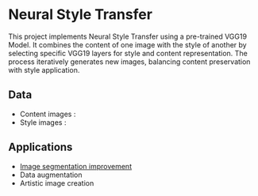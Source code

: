 # Neural Style Transfer

This project implements Neural Style Transfer using a pre-trained VGG19 Model. It combines the content of one image with the style of another by selecting specific VGG19 layers for style and content representation. 
The process iteratively generates new images, balancing content preservation with style application. 

## Data 

  - Content images :
  - Style images :

## Applications 

  - [Image segmentation improvement](https://arxiv.org/abs/1909.09716#:~:text=Recent%20years%2C%20deep%20neural%20networks,in%20medical%20image%20segmentation%20problem.&text=Specifically%2C%20neural%20style%20transfer%20algorithm,%2C%20contrast%2C%20texture%2C%20etc.)
  - Data augmentation
  - Artistic image creation
